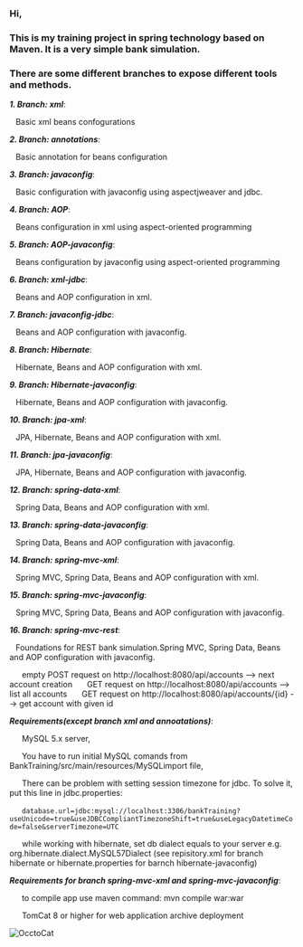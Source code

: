 ### Hi,

### This is my training project in spring technology based on Maven. It is a very simple bank simulation.

### There are some different branches to expose different tools and methods.



**_1. Branch: xml_**:

&ensp;&nbsp;Basic xml beans confogurations 
  
**_2. Branch: annotations_**:

&ensp;&nbsp;Basic annotation for beans configuration

**_3. Branch: javaconfig_**:

&ensp;&nbsp;Basic configuration with javaconfig using aspectjweaver and jdbc.
  
**_4. Branch: AOP_**:
  
&ensp;&nbsp;Beans configuration in xml using aspect-oriented programming
  
**_5. Branch: AOP-javaconfig_**:
  
&ensp;&nbsp;Beans configuration by javaconfig using aspect-oriented programming
  
**_6. Branch: xml-jdbc_**:
  
&ensp;&nbsp;Beans and  AOP configuration in xml.
  
**_7. Branch: javaconfig-jdbc_**:
  
&ensp;&nbsp;Beans and  AOP configuration with javaconfig. 
 
**_8. Branch: Hibernate_**:
  
&ensp;&nbsp;Hibernate, Beans and  AOP configuration with xml.

**_9. Branch: Hibernate-javaconfig_**:
  
&ensp;&nbsp;Hibernate, Beans and  AOP configuration with javaconfig.

**_10. Branch: jpa-xml_**:
  
&ensp;&nbsp;JPA, Hibernate, Beans and  AOP configuration with xml.

**_11. Branch: jpa-javaconfig_**:
  
&ensp;&nbsp;JPA, Hibernate, Beans and  AOP configuration with javaconfig.

**_12. Branch: spring-data-xml_**:

&ensp;&nbsp;Spring Data, Beans and  AOP configuration with xml.

**_13. Branch: spring-data-javaconfig_**:

&ensp;&nbsp;Spring Data, Beans and  AOP configuration with javaconfig.

**_14. Branch: spring-mvc-xml_**:

&ensp;&nbsp;Spring MVC, Spring Data, Beans and  AOP configuration with xml.

**_15. Branch: spring-mvc-javaconfig_**:

&ensp;&nbsp;Spring MVC, Spring Data, Beans and  AOP configuration with javaconfig.

**_16. Branch: spring-mvc-rest_**:

&ensp;&nbsp;Foundations for REST bank simulation.Spring MVC, Spring Data, Beans and  AOP configuration with javaconfig. 

&ensp;&ensp;&nbsp; empty POST request on http://localhost:8080/api/accounts   --> next account creation
&ensp;&ensp;&nbsp; GET request on http://localhost:8080/api/accounts  --> list all accounts
&ensp;&ensp;&nbsp; GET request on http://localhost:8080/api/accounts/{id} --> get account with given id

**_Requirements(except branch xml and annoatations)_**:  

&ensp;&ensp;&nbsp; MySQL 5.x server,

&ensp;&ensp;&nbsp; You have to run initial MySQL comands from BankTraining/src/main/resources/MySQLimport file,
 
&ensp;&ensp;&nbsp; There can be problem with setting session timezone for jdbc. To solve it, put this line in jdbc.properties:
  
&ensp;&ensp;&nbsp; `database.url=jdbc:mysql://localhost:3306/bankTraining?useUnicode=true&useJDBCCompliantTimezoneShift=true&useLegacyDatetimeCode=false&serverTimezone=UTC`

&ensp;&ensp;&nbsp; while working with hibernate, set db dialect equals to your server e.g. org.hibernate.dialect.MySQL57Dialect
(see repisitory.xml for branch hibernate or hibernate.properties for barnch hibernate-javaconfig)
  

**_Requirements for branch spring-mvc-xml and spring-mvc-javaconfig_**: 

&ensp;&ensp;&nbsp; to compile app use maven command: mvn compile war:war

&ensp;&ensp;&nbsp; TomCat 8 or higher for web application archive deployment
  
![OcctoCat](http://octodex.github.com/images/foundingfather_v2.png?style=centerme) 


  
  
    

